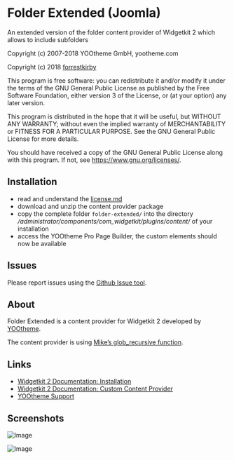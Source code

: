 # Folder Extended (Joomla)

An extended version of the folder content provider of Widgetkit 2 which allows to include subfolders

Copyright (c) 2007-2018 YOOtheme GmbH, yootheme.com

Copyright (c) 2018 [forrestkirby](https://github.com/forrestkirby)

This program is free software: you can redistribute it and/or modify
it under the terms of the GNU General Public License as published by
the Free Software Foundation, either version 3 of the License, or
(at your option) any later version.

This program is distributed in the hope that it will be useful,
but WITHOUT ANY WARRANTY; without even the implied warranty of
MERCHANTABILITY or FITNESS FOR A PARTICULAR PURPOSE. See the
GNU General Public License for more details.

You should have received a copy of the GNU General Public License
along with this program. If not, see <https://www.gnu.org/licenses/>.

## Installation

- read and understand the [license.md](https://www.gnu.org/licenses/gpl-3.0)
- download and unzip the content provider package
- copy the complete folder `folder-extended/` into the directory _/administrator/components/com_widgetkit/plugins/content/_ of your installation
- access the YOOtheme Pro Page Builder, the custom elements should now be available

## Issues

Please report issues using the [Github Issue tool](../../issues).

## About

Folder Extended is a content provider for Widgetkit 2 developed by [YOOtheme](https://yootheme.com).

The content provider is using [Mike’s glob_recursive function](https://secure.php.net/manual/es/function.glob.php#106595).

## Links

- [Widgetkit 2 Documentation: Installation](https://yootheme.com/support/widgetkit/installation)
- [Widgetkit 2 Documentation: Custom Content Provider](https://yootheme.com/support/widgetkit/custom-content-provider)
- [YOOtheme Support](https://yootheme.com/support)

## Screenshots

![Image](https://pionte.ch/yootheme/max/images/tutorial-folderextended-1.jpg)

![Image](https://pionte.ch/yootheme/max/images/tutorial-folderextended-2.jpg)

